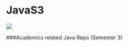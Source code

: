 # JavaS3
<a href="https://github.com/akkupy"><img src="https://i.ibb.co/wQkRjpP/Screenshot-20211212-005419.png" border="0"></a>

###Academics related Java Repo (Semester 3)

